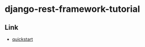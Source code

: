 # django-rest-framework-tutorial

## Link
- [quickstart](https://www.django-rest-framework.org/tutorial/quickstart/)
